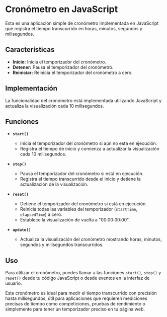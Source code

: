 # Cronómetro en JavaScript

Esta es una aplicación simple de cronómetro implementada en JavaScript que registra el tiempo transcurrido en horas, minutos, segundos y milisegundos.

## Características

- **Inicio:** Inicia el temporizador del cronómetro.
- **Detener:** Pausa el temporizador del cronómetro.
- **Reiniciar:** Reinicia el temporizador del cronómetro a cero.

## Implementación

La funcionalidad del cronómetro está implementada utilizando JavaScript y actualiza la visualización cada 10 milisegundos.

## Funciones

- **`start()`**
  - Inicia el temporizador del cronómetro si aún no está en ejecución.
  - Registra el tiempo de inicio y comienza a actualizar la visualización cada 10 milisegundos.

- **`stop()`**
  - Pausa el temporizador del cronómetro si está en ejecución.
  - Registra el tiempo transcurrido desde el inicio y detiene la actualización de la visualización.

- **`reset()`**
  - Detiene el temporizador del cronómetro si está en ejecución.
  - Reinicia todas las variables del temporizador (`startTime`, `elapsedTime`) a cero.
  - Establece la visualización de vuelta a "00:00:00:00".

- **`update()`**
  - Actualiza la visualización del cronómetro mostrando horas, minutos, segundos y milisegundos transcurridos.

## Uso

Para utilizar el cronómetro, puedes llamar a las funciones `start()`, `stop()` y `reset()` desde tu código JavaScript o desde eventos en la interfaz de usuario.

Este cronómetro es ideal para medir el tiempo transcurrido con precisión hasta milisegundos, útil para aplicaciones que requieren mediciones precisas de tiempo como competiciones, pruebas de rendimiento o simplemente para tener un temporizador preciso en tu página web.

